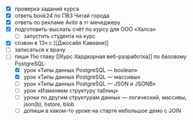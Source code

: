 - [x] проверка заданий курса
- [x] ответь book24 по ПВЗ Читай города
- [x] ответь по рекламе Avito в тг менеджеру
- [x] подготовить-выслать счёт по курсу для ООО «Халса»
	- [ ] запустить студента на курс
- [x] созвон в 13ч с [[Джосайя Кавиани]]
- [ ] записаться к врачу
- [ ] пиши 11ю главу [[Курс Хардкорная веб-разработка]] по базовому PostgreSQL:
	- [x] урок «Типы данных PostgreSQL — boolean»
	- [x] урок «Типы данных PostgreSQL — массивы»
	- [ ] урок «Типы данных PostgreSQL — JSON и JSONB»
	- [ ] урок «Изменяем структуру таблиц»
	- [ ] уроки по другим структурам данных — логический, массивы, json(b), hstore, blob
	- [ ] допиши в каком-то уроке на старте небольшое демо с JOIN
